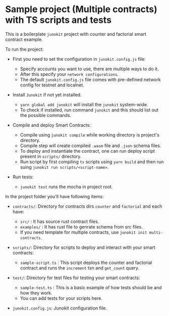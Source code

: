 # Sample project (Multiple contracts) with TS scripts and tests

This is a boilerplate `junokit` project with counter and factorial smart contract example.

To run the project:

- First you need to set the configuration in `junokit.config.js` file:

  - Specify accounts you want to use, there are multiple ways to do it.
  - After this specify your `network configurations`.
  - The default `junokit.config.js` file comes with pre-defined network config for testnet and localnet.

- Install `Junokit` if not yet installed.

  - `yarn global add junokit` will install the `junokit` system-wide.
  - To check if installed, run command `junokit` and this should list out the possible commands.

- Compile and deploy Smart Contracts:

  - Compile using `junokit compile` while working directory is project's directory.
  - Compile step will create compiled `.wasm` file and `.json` schema files.
  - To deploy and instantiate the contract, one can run deploy script present in `scripts/` directory.
  - Run script by first compiling `ts` scripts using `yarn build` and then run suing `junokit run scripts/<script-name>`.

- Run tests:

  - `junokit test` runs the mocha in project root.

In the project folder you'll have following items:

- `contracts/`: Directory for contracts dirs `counter` and `factorial` and each have:

  - `src/` : It has source rust contract files.
  - `examples/` : It has rust file to genrate schema from src files.
  - If you need template for multiple contracts, use `junokit init multi-contracts`.

- `scripts/`: Directory for scripts to deploy and interact with your smart contracts:

  - `sample-script.ts` : This script deploys the counter and factorial contract and runs the `increment` txn and `get_count` query.

- `test/`: Directory for test files for testing your smart contracts:

  - `sample-test.ts` : This is a basic example of how tests should be and how they work.
  - You can add tests for your scripts here.

- `junokit.config.js`: Junokit configuration file.

